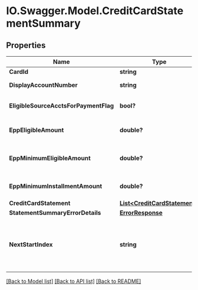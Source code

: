 # IO.Swagger.Model.CreditCardStatementSummary
## Properties

Name | Type | Description | Notes
------------ | ------------- | ------------- | -------------
**CardId** | **string** | The card id  in encrypted format | 
**DisplayAccountNumber** | **string** | A masked account number that can be displayed to the customer | 
**EligibleSourceAcctsForPaymentFlag** | **bool?** | ’Flag to indicate if eligible source accounts are available to make credit card payment on-line. | [optional] 
**EppEligibleAmount** | **double?** | Eligible amount for Equal Payment Plan. Applicable only if eligibleForEqualPaymentPlan&#x3D;&#x27;ELIGIBLE&#x27;. | [optional] 
**EppMinimumEligibleAmount** | **double?** | Minimum eligible amount for which Equal Payment Plan can be booked. Applicable only if eligibleForEqualPaymentPlan&#x3D;&#x27;ELIGIBLE&#x27;. | [optional] 
**EppMinimumInstallmentAmount** | **double?** | Minimum instalment amount for Equal Payment Plan. Applicable only if eligibleForEqualPaymentPlan&#x3D;&#x27;ELIGIBLE&#x27;. | [optional] 
**CreditCardStatement** | [**List&lt;CreditCardStatement&gt;**](CreditCardStatement.md) |  | [optional] 
**StatementSummaryErrorDetails** | [**ErrorResponse**](ErrorResponse.md) |  | [optional] 
**NextStartIndex** | **string** | In some cases there is more data than what can be returned in a single response. If there is additional data available a nextStartIndex will be returned. Pass the nextStartIndex in your next request to retrieve the next set of data. | [optional] 

[[Back to Model list]](../README.md#documentation-for-models) [[Back to API list]](../README.md#documentation-for-api-endpoints) [[Back to README]](../README.md)

